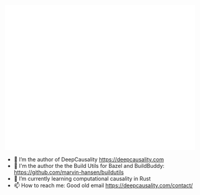 
<picture>
  <img src="/github-metrics.svg" alt="Metrics">
</picture>

- 🔭 I’m the author of DeepCausality https://deepcausality.com
- 👷 I'm the author the the Build Utils for Bazel and BuildBuddy: https://github.com/marvin-hansen/buildutils
- 🌱 I’m currently learning computational causality in Rust
- 📫 How to reach me: Good old email https://deepcausality.com/contact/
